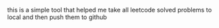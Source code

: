 this is a simple tool that helped me take all leetcode solved problems to local and then push them to github 
